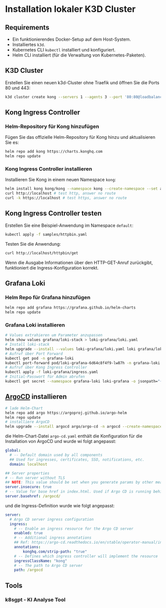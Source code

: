 # Installation lokaler K3D Cluster

## Requirements

- Ein funktionierendes Docker-Setup auf dem Host-System.
- Installiertes `k3d`.
- Kubernetes CLI `kubectl` installiert und konfiguriert.
- Helm CLI installiert (für die Verwaltung von Kubernetes-Paketen).

## K3D Cluster

Erstellen Sie einen neuen k3d-Cluster ohne Traefik und öffnen Sie die Ports 80 und 443:

```bash
k3d cluster create kong --servers 1 --agents 3 --port '80:80@loadbalancer' --port '443:443@loadbalancer' --k3s-arg '--disable=traefik@server:0'
```

## Kong Ingress Controller

### Helm-Repository für Kong hinzufügen

Fügen Sie das offizielle Helm-Repository für Kong hinzu und aktualisieren Sie es:

```bash
helm repo add kong https://charts.konghq.com
helm repo update
```

### Kong Ingress Controller installieren

Installieren Sie Kong in einem neuen Namespace `kong`:

```bash
helm install kong kong/kong --namespace kong --create-namespace --set admin.enabled=true --set admin.http.enabled=true
curl http://localhost # test http, answer no route
curl -k https://localhost # test https, answer no route
```

## Kong Ingress Controller testen

Erstellen Sie eine Beispiel-Anwendung im Namespace `default`:

```bash
kubectl apply -f samples/httpbin.yaml
```

Testen Sie die Anwendung:

```bash
curl http://localhost/httpbin/get
```

Wenn die Ausgabe Informationen über den HTTP-GET-Anruf zurückgibt, funktioniert die Ingress-Konfiguration korrekt.

## Grafana Loki

### Helm Repo für Grafana hinzufügen

```bash
helm repo add grafana https://grafana.github.io/helm-charts
helm repo update
```

### Grafana Loki installieren

```bash
# Values extrahieren um Parameter anzupassen
helm show values grafana/loki-stack > loki-grafana/loki.yaml
# Install loki-stack
helm upgrade --install --values loki-grafana/loki.yaml loki grafana/loki-stack -n grafana-loki --create-namespace
# Aufruf über Port Forward
kubectl get pod -n grafana-loki
kubectl port-forward pod/loki-grafana-6d64c8f4f9-lw87h -n grafana-loki 9090:3000 # richtigen pod einsetzen
# Aufruf über Kong Ingress Controller
kubectl apply -f loki-grafana/ingress.yaml
# Initial-Passwort für Admin abrufen
kubectl get secret --namespace grafana-loki loki-grafana -o jsonpath="{.data.admin-password}" | base64 --decode ; echo
````

## [ArgoCD](https://argo-cd.readthedocs.io/en/stable/operator-manual/installation/) installieren

```bash
# lade Helm-Chart
helm repo add argo https://argoproj.github.io/argo-helm
helm repo update
# installiere ArgoCD
helm upgrade --install argocd argo/argo-cd -n argocd --create-namespace -f argo-cd/argo-cd.yaml
```

die Helm-Chart-Datei `argo-cd.yaml` enthält die Konfiguration für die Installation von ArgoCD und wurde wi folgt angepasst:

```yaml
global:
  # -- Default domain used by all components
  ## Used for ingresses, certificates, SSO, notifications, etc.
  domain: localhost
```

```yaml
## Server properties
# -- Run server without TLS
## NOTE: This value should be set when you generate params by other means as it changes ports used by ingress template.
server.insecure: true
# -- Value for base href in index.html. Used if Argo CD is running behind reverse proxy under subpath different from /
server.basehref: /argocd/
```

und die Ingress-Definition wurde wie folgt angepasst:

```yaml 
server:
  # Argo CD server ingress configuration
  ingress:
    # -- Enable an ingress resource for the Argo CD server
    enabled: true
    # -- Additional ingress annotations
    ## Ref: https://argo-cd.readthedocs.io/en/stable/operator-manual/ingress/#option-1-ssl-passthrough
    annotations:
        konghq.com/strip-path: "true"
    # -- Defines which ingress controller will implement the resource
    ingressClassName: "kong"
    # -- The path to Argo CD server
    path: /argocd
```

## Tools

### k8sgpt - KI Analyse Tool

